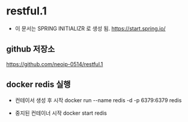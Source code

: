 # restful.1

- 이 문서는 SPRING INITIALIZR 로 생성 됨.
https://start.spring.io/

## github 저장소

https://github.com/neoip-0514/restful.1

## docker redis 실행

- 컨테이서 생성 후 시작
docker run --name redis -d -p 6379:6379 redis

- 중지된 컨테이너 시작
docker start redis
